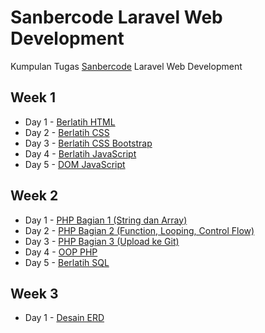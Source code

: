 # Sanbercode Laravel Web Development
Kumpulan Tugas [Sanbercode](https://sanbercode.com/) Laravel Web Development

## Week 1

- Day 1 - [Berlatih HTML](https://github.com/abdhsani/Sanbercode-Laravel-Web-Development/tree/master/Week%201%20Day%201%20-%20Berlatih%20HTML)
- Day 2 - [Berlatih CSS](https://github.com/abdhsani/Sanbercode-Laravel-Web-Development/tree/master/Week%201%20Day%202%20-%20Berlatih%20CSS)
- Day 3 - [Berlatih CSS Bootstrap](https://github.com/abdhsani/Sanbercode-Laravel-Web-Development/tree/master/Week%201%20Day%203%20-%20Berlatih%20CSS%20Bootstrap)
- Day 4 - [Berlatih JavaScript](https://github.com/abdhsani/Sanbercode-Laravel-Web-Development/tree/master/Week%201%20Day%204%20-%20Berlatih%20JavaScript)
- Day 5 - [DOM JavaScript](https://github.com/abdhsani/Sanbercode-Laravel-Web-Development/tree/master/Week%201%20Day%205%20-%20DOM%20JavaScript)

## Week 2

- Day 1 - [PHP Bagian 1 (String dan Array)](https://github.com/abdhsani/Sanbercode-Laravel-Web-Development/tree/master/Week%202%20Day%201%20-%20PHP%20Bagian%201/php-1)
- Day 2 - [PHP Bagian 2 (Function, Looping, Control Flow)](https://github.com/abdhsani/Sanbercode-Laravel-Web-Development/tree/master/Week%202%20Day%202%20-%20PHP%20Bagian%202/php-2)
- Day 3 - [PHP Bagian 3 (Upload ke Git)](https://github.com/abdhsani/Sanbercode-Laravel-Web-Development/tree/master/Week%202%20Day%203%20-%20PHP%20Bagian%203/php-3)
- Day 4 - [OOP PHP](https://github.com/abdhsani/Sanbercode-Laravel-Web-Development/tree/master/Week%202%20Day%204%20-%20OOP%20PHP/oop)
- Day 5 - [Berlatih SQL](https://github.com/abdhsani/Sanbercode-Laravel-Web-Development/tree/master/Week%202%20Day%205%20-%20Berlatih%20SQL)

## Week 3

- Day 1 - [Desain ERD](https://github.com/abdhsani/Sanbercode-Laravel-Web-Development/tree/master/Week%203%20Day%201%20-%20Desain%20ERD)


